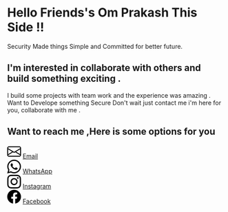 # Hello Friends's Om Prakash This Side !!
Security Made things Simple and Committed for better future.  
## I'm interested in collaborate with others and build something exciting .
I build some projects with team work and the experience was amazing .
Want to  Develope something Secure Don't wait just contact me i'm here for you, collaborate with me . 
## Want to reach me ,Here is some options for you 
<img src="./envelope.svg"> [Email](mailto:op1999mina@gmail.com)  </br>
<img src="./whatsapp.svg"> [WhatsApp](https://wa.me/+918955616391 )  </br>
<img fill="#fff" src="./instagram.svg"> [Instagram](https://www.instagram.com/royal_iitian/)  </br>
<img src="./facebook.svg"> [Facebook](https://www.facebook.com/profile.php?id=100015261882314)  </br>
    
<!--  
- 👋 Hi, I’m @omprakash1999mina
- 👀 I’m interested in ...
- 🌱 I’m currently learning ...
- 💞️ I’m looking to collaborate on ...
- 📫 How to reach me ...
 -->
<!---
omprakash1999mina/omprakash1999mina is a ✨ special ✨ repository because its `README.md` (this file) appears on your GitHub profile.
You can click the Preview link to take a look at your changes.
--->
